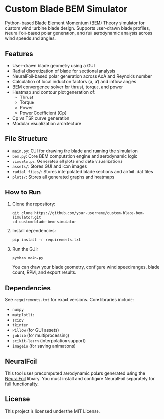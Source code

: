 # Custom Blade BEM Simulator
 Python-based Blade Element Momentum (BEM) Theory simulator for custom wind turbine blade design. Supports user-drawn blade profiles, NeuralFoil-based polar generation, and full aerodynamic analysis across wind speeds and angles.

## Features

- User-drawn blade geometry using a GUI
- Radial discretization of blade for sectional analysis
- NeuralFoil-based polar generation across AoA and Reynolds number
- Calculation of local induction factors (a, a′) and inflow angles
- BEM convergence solver for thrust, torque, and power
- Heatmap and contour plot generation of:
  - Thrust
  - Torque
  - Power
  - Power Coefficient (Cp)
- Cp vs TSR curve generation
- Modular visualization architecture

## File Structure

- `main.py`: GUI for drawing the blade and running the simulation
- `bem.py`: Core BEM computation engine and aerodynamic logic
- `visuals.py`: Generates all plots and data visualizations
- `assets/`: Stores GUI and icon images
- `radial_files/`: Stores interpolated blade sections and airfoil .dat files
- `plots/`: Stores all generated graphs and heatmaps

## How to Run

1. Clone the repository:

   ```
   git clone https://github.com/your-username/custom-blade-bem-simulator.git
   cd custom-blade-bem-simulator
   ```

2. Install dependencies:

   ```
   pip install -r requirements.txt
   ```

3. Run the GUI:

   ```
   python main.py
   ```

   You can draw your blade geometry, configure wind speed ranges, blade count, RPM, and export results.

## Dependencies

See `requirements.txt` for exact versions. Core libraries include:

- `numpy`
- `matplotlib`
- `scipy`
- `tkinter`
- `Pillow` (for GUI assets)
- `joblib` (for multiprocessing)
- `scikit-learn` (interpolation support)
- `imageio` (for saving animations)

## NeuralFoil

This tool uses precomputed aerodynamic polars generated using the [NeuralFoil](https://github.com/NREL/NeuralFoil) library. You must install and configure NeuralFoil separately for full functionality.

## License

This project is licensed under the MIT License.
